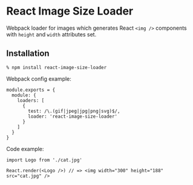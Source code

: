 # React Image Size Loader

Webpack loader for images which generates React `<img />` components with
`height` and `width` attributes set.

## Installation

    % npm install react-image-size-loader

Webpack config example:

    module.exports = {
      module: {
        loaders: [
          {
            test: /\.(gif|jpeg|jpg|png|svg)$/,
            loader: 'react-image-size-loader'
          }
        ]
      }
    }

Code example:

    import Logo from './cat.jpg'

    React.render(<Logo />) // => <img width="300" height="188" src="cat.jpg" />
